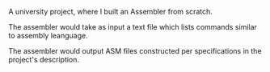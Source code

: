 A university project, where I built an Assembler from scratch.

The assembler would take as input a text file which lists commands similar to assembly leanguage.

The assembler would output ASM files constructed per specifications in the project's description.
